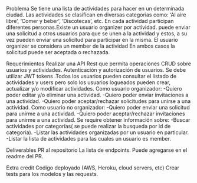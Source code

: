 Problema
Se tiene una lista de actividades para hacer en un determinada ciudad.
Las actividades se clasifican en diversas categorias como: ‘Al aire libre’, ‘Comer y beber’, ‘Discotecas’, etc.
En cada actividad participan diferentes personas.Existe un usuario organizer por actividad. puede enviar una solicitud a otros usuarios para que se unen a la actividad y estos, a su vez pueden enviar una solicitud para participar en la misma. El usuario organizer se considera un member de la actividad
En ambos casos la solicitud puede ser aceptada o rechazada.

Requerimientos
Realizar una API Rest que permita operaciones CRUD sobre usuarios y actividades.
Autenticación y autorización de usuarios. Se debe utilizar JWT tokens .Todos los usuarios pueden consultar el listado de actividades y users pero solo los usuarios logueados pueden crear, actualizar y/o modificar actividades.
Como usuario organizador:
         -Quiero poder editar y/o eliminar una actividad.
         -Quiero poder enviar invitaciones a una actividad.
        -Quiero poder aceptar/rechazar solicitudes para unirse a una actividad.
Como usuario no organizador:
      -Quiero poder enviar una solicitud para unirme a una actividad.
     -Quiero poder aceptar/rechazar invitaciones para unirme a una actividad.
Se require obtener información sobre:
       -Buscar actividades por categorías( se puede realizar la busqueda por id de categoria).
      -Listar las actividades organizadas por un usuario en particular.
      -Listar la lista de actividades para las cuales un usuario es member.
      
Deliverables
PR al repositorio <repository name>
La lista de endpoints. Puede agregarse en el readme del PR.
  
Extra credit
Codigo deployado (AWS, Heroku, cloud servers, etc)
Crear tests para los modelos y las requests.
